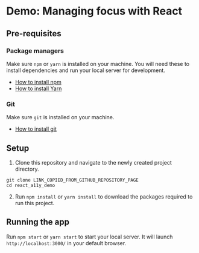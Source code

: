 # Demo: Managing focus with React

## Pre-requisites
### Package managers
Make sure `npm` or `yarn` is installed on your machine. You will need these to install dependencies and run your local server for development.
   - [How to install npm](https://www.npmjs.com/get-npm)
   - [How to install Yarn](https://yarnpkg.com/lang/en/docs/install/#mac-stable)

### Git
Make sure `git` is installed on your machine.
   - [How to install git](https://git-scm.com/book/en/v2/Getting-Started-Installing-Git)

## Setup
1. Clone this repository and navigate to the newly created project directory.

```
git clone LINK_COPIED_FROM_GITHUB_REPOSITORY_PAGE
cd react_a11y_demo
```

2. Run `npm install` or `yarn install` to download the packages required to run this project.


## Running the app
Run `npm start` or `yarn start` to start your local server. It will launch `http://localhost:3000/` in your default browser.
